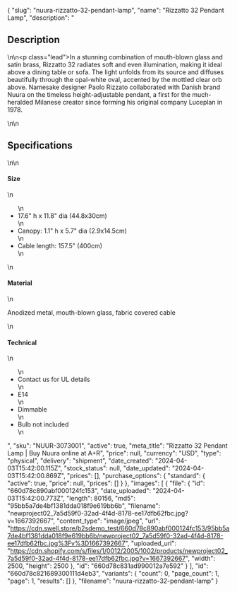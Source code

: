 {
  "slug": "nuura-rizzatto-32-pendant-lamp",
  "name": "Rizzatto 32 Pendant Lamp",
  "description": "<h2>Description</h2>\n<!-- split -->\n<p class=\"lead\">In a stunning combination of mouth-blown glass and satin brass, Rizzatto 32  radiates soft and even illumination, making it ideal above a dining table or sofa. The light unfolds from its source and diffuses beautifully through the opal-white oval, accented by the mottled clear orb above. Namesake designer Paolo Rizzato collaborated with Danish brand Nuura on the timeless height-adjustable pendant, a first for the much-heralded Milanese creator since forming his original company Luceplan in 1978. </p>\n<!-- split -->\n<h2>Specifications</h2>\n<!-- split -->\n<h4>Size</h4>\n<ul>\n<li>17.6\" h x 11.8\" dia (44.8x30cm)</li>\n<li>Canopy: 1.1\" h x 5.7\" dia (2.9x14.5cm)</li>\n<li>Cable length: 157.5\" (400cm)</li>\n</ul>\n<h4>Material</h4>\n<p>Anodized metal, mouth-blown glass, fabric covered cable </p>\n<h4>Technical</h4>\n<ul>\n<li>Contact us for UL details</li>\n<li>E14</li>\n<li>Dimmable</li>\n<li>Bulb not included</li>\n</ul>",
  "sku": "NUUR-3073001",
  "active": true,
  "meta_title": "Rizzatto 32 Pendant Lamp | Buy Nuura online at A+R",
  "price": null,
  "currency": "USD",
  "type": "physical",
  "delivery": "shipment",
  "date_created": "2024-04-03T15:42:00.115Z",
  "stock_status": null,
  "date_updated": "2024-04-03T15:42:00.869Z",
  "prices": [],
  "purchase_options": {
    "standard": {
      "active": true,
      "price": null,
      "prices": []
    }
  },
  "images": [
    {
      "file": {
        "id": "660d78c890abf000124fc153",
        "date_uploaded": "2024-04-03T15:42:00.773Z",
        "length": 80156,
        "md5": "95bb5a7de4bf1381dda018f9e619bb6b",
        "filename": "newproject02_7a5d59f0-32ad-4f4d-8178-ee17dfb62fbc.jpg?v=1667392667",
        "content_type": "image/jpeg",
        "url": "https://cdn.swell.store/b2sdemo_test/660d78c890abf000124fc153/95bb5a7de4bf1381dda018f9e619bb6b/newproject02_7a5d59f0-32ad-4f4d-8178-ee17dfb62fbc.jpg%3Fv%3D1667392667",
        "uploaded_url": "https://cdn.shopify.com/s/files/1/0012/2005/1002/products/newproject02_7a5d59f0-32ad-4f4d-8178-ee17dfb62fbc.jpg?v=1667392667",
        "width": 2500,
        "height": 2500
      },
      "id": "660d78c831ad990012a7e592"
    }
  ],
  "id": "660d78c821689300111d4eb3",
  "variants": {
    "count": 0,
    "page_count": 1,
    "page": 1,
    "results": []
  },
  "filename": "nuura-rizzatto-32-pendant-lamp"
}